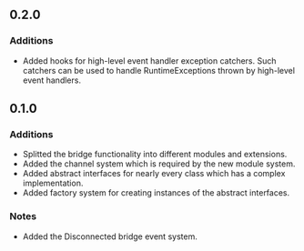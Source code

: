 0.2.0
-----

### Additions
* Added hooks for high-level event handler exception catchers. Such catchers can be used to handle RuntimeExceptions thrown by high-level event handlers.

0.1.0
-----

### Additions
* Splitted the bridge functionality into different modules and extensions.
* Added the channel system which is required by the new module system.
* Added abstract interfaces for nearly every class which has a complex implementation.
* Added factory system for creating instances of the abstract interfaces.

### Notes
* Added the Disconnected bridge event system.
